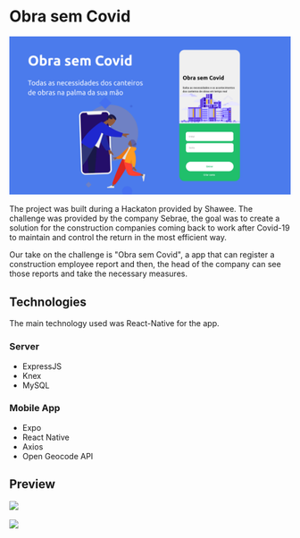 # Obra sem Covid
![](README_images/splash.png)

The project was built during a Hackaton provided by Shawee. The challenge was provided by the company Sebrae, the goal was to create a solution for the construction companies coming back to work after Covid-19 to maintain and control the return in the most efficient way.

Our take on the challenge is "Obra sem Covid", a app that can register a construction employee report and then, the head of the company can see those reports and take the necessary measures.

## Technologies

The main technology used was React-Native for the app.

### Server
- ExpressJS
- Knex
- MySQL

### Mobile App
- Expo
- React Native
- Axios
- Open Geocode API

## Preview

![](README_images/github1.gif)

![](README_images/github2.gif)
